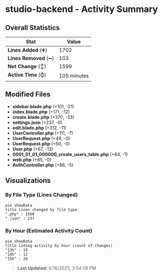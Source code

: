 # studio-backend - Activity Summary 

## Overall Statistics

| Stat                   | Value                                                             |
| ---------------------- | ----------------------------------------------------------------- |
| **Lines Added** (➕)   | 1702                                          |
| **Lines Removed** (➖) | 103                                        |
| **Net Change** (↕)    | 1599                |
| **Active Time** (⌚)   | 105 minutes |


## Modified Files
- **sidebar.blade.php** (+101, -21)
- **index.blade.php** (+171, -12)
- **create.blade.php** (+370, -33)
- **settings.json** (+237, -0)
- **edit.blade.php** (+312, -11)
- **UserController.php** (+111, -7)
- **UserRequest.php** (+48, -0)
- **UserRequest.php** (+50, -0)
- **User.php** (+67, -13)
- **0001_01_01_000000_create_users_table.php** (+64, -1)
- **web.php** (+85, -0)
- **AuthController.php** (+86, -5)

## Visualizations

### By File Type (Lines Changed)

```mermaid
pie showData
title Lines changed by file type
".php" : 1568
".json" : 237
```

### By Hour (Estimated Activity Count)

```mermaid
pie showData
title Coding activity by hour (count of changes)
"13h" : 18
"14h" : 12
"15h" : 28
```


> **Last Updated:** 6/16/2025, 3:54:58 PM